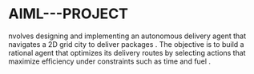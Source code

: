 # AIML---PROJECT
nvolves designing and implementing an autonomous delivery agent that navigates a 2D grid city to deliver packages . The objective is to build a rational agent that optimizes its delivery routes by selecting actions that maximize efficiency under constraints such as time and fuel .
